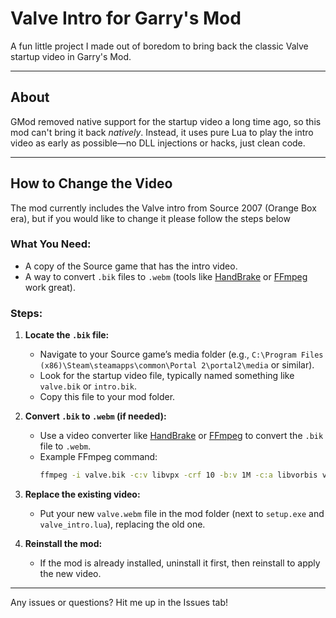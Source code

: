 # Valve Intro for Garry's Mod

A fun little project I made out of boredom to bring back the classic Valve startup video in Garry's Mod.

---

## About

GMod removed native support for the startup video a long time ago, so this mod can't bring it back *natively*. Instead, it uses pure Lua to play the intro video as early as possible—no DLL injections or hacks, just clean code.

---

## How to Change the Video

The mod currently includes the Valve intro from Source 2007 (Orange Box era), but if you would like to change it please follow the steps below

### What You Need:
- A copy of the Source game that has the intro video.
- A way to convert `.bik` files to `.webm` (tools like [HandBrake](https://handbrake.fr/) or [FFmpeg](https://ffmpeg.org/) work great).

### Steps:
1. **Locate the `.bik` file:**
   - Navigate to your Source game’s media folder (e.g., `C:\Program Files (x86)\Steam\steamapps\common\Portal 2\portal2\media` or similar).
   - Look for the startup video file, typically named something like `valve.bik` or `intro.bik`.
   - Copy this file to your mod folder.

2. **Convert `.bik` to `.webm` (if needed):**
   - Use a video converter like [HandBrake](https://handbrake.fr/) or [FFmpeg](https://ffmpeg.org/) to convert the `.bik` file to `.webm`.
   - Example FFmpeg command:  
     ```bash
     ffmpeg -i valve.bik -c:v libvpx -crf 10 -b:v 1M -c:a libvorbis valve.webm
     ```

3. **Replace the existing video:**
   - Put your new `valve.webm` file in the mod folder (next to `setup.exe` and `valve_intro.lua`), replacing the old one.

4. **Reinstall the mod:**
   - If the mod is already installed, uninstall it first, then reinstall to apply the new video.

---

Any issues or questions? Hit me up in the Issues tab!
